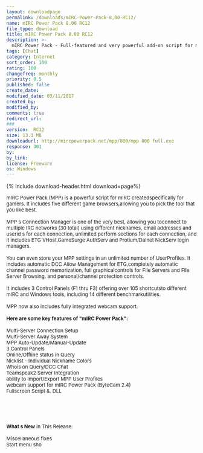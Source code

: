 ```yaml
---
layout: downloadpage
permalink: /downloads/mIRC-Power-Pack-8,00-RC12/
name: mIRC Power Pack 8.00 RC12
file_type: download
title: mIRC Power Pack 8.00 RC12
description: >-
  mIRC Power Pack - Full-featured and very powerful add-on script for mIRC
tags: [Chat]
category: Internet
sort_order: 100
rating: 100
changefreq: monthly
priority: 0.5
published: false
create_date:
modified_date: 03/11/2017
created_by:
modified_by:
comments: true
redirect_url:
###
version:  RC12
size: 13.1 MB
downloadurl: http://mircpowerpack.net/mpp/800/mpp 800 full.exe
response: 301
by:
by_link:
license: Freeware
os: Windows
---
```


{% include download-header.html download=page%}

<p style="fix-download-text !important">
<p><font size="2">mIRC Power Pack (MPP) is a powerful script for mIRC createdspecifically for gamers. It includes five different game browsers,allowing you to pick the tool that you like best. <br />
<br />
MPP s Connection Manager is one of the very best, allowing you toconnect to multiple IRC networks (30 total) using different nicknames, </font><font size="2">email</font></a><font size="2"> addresses and userid s for each connection, unlimited perform sections for each connection, and it includes ETG VHost,GameSurge AuthServ and Protium/Dalnet NickServ login managers. <br />
<br />
You can even store your MPP settings in an unlimited number of UserProfiles. It includes automatic DCC Allow Management for ETG,completely automatic channel password memorization, full graphicalcontrols for </font><font size="2">File Servers</font></a><font size="2"> and </font><font size="2">File Server</font></a><font size="2"> Browsing, and personal/channel protection controls. <br />
<br />
It includes 3 Control Panels (F1 thru F3) offering over 105 shortcutsto different mIRC and Windows tools, including 14 different benchmarkutilities. <br />
<br />
MPP now also includes fully integrated webcam support.<br />
<br />
<span><strong>Here are some key features of "mIRC Power Pack":</strong></span><br />
<br />
Multi-Server Connection Setup<br />
Multi-Server Away System<br />
MPP Auto-Update/Manual-Update<br />
3 Control Panels<br />
Online/Offline status in Query<br />
Nicklist - Individual Nickname Colors<br />
Whois on Query/DCC Chat<br />
Teamspeak2 Server Integration<br />
ability to Import/Export MPP User Profiles<br />
webcam support for mIRC Power Pack (ByteCam 2.4)<br />
Fullscreen Script &amp;. DLL</font></p>
<!-- google_ad_section_end -->
<p><font size="2">&#160;</font></p>
<div class="celltext_big"><br />
<br />
<font size="2"><strong>What s New</strong> in This Release:<br />
<br />
Miscellaneous fixes<br />
Start menu sho</font></div></p>
